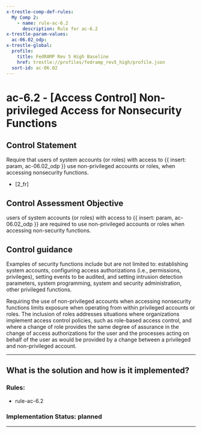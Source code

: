 ```yaml
---
x-trestle-comp-def-rules:
  My Comp 2:
    - name: rule-ac-6.2
      description: Rule for ac-6.2
x-trestle-param-values:
  ac-06.02_odp:
x-trestle-global:
  profile:
    title: FedRAMP Rev 5 High Baseline
    href: trestle://profiles/fedramp_rev5_high/profile.json
  sort-id: ac-06.02
---
```


# ac-6.2 - \[Access Control\] Non-privileged Access for Nonsecurity Functions

## Control Statement

Require that users of system accounts (or roles) with access to {{ insert: param, ac-06.02_odp }} use non-privileged accounts or roles, when accessing nonsecurity functions.

- \[2_fr\]

## Control Assessment Objective

users of system accounts (or roles) with access to {{ insert: param, ac-06.02_odp }} are required to use non-privileged accounts or roles when accessing non-security functions.

## Control guidance

Examples of security functions include but are not limited to: establishing system accounts, configuring access authorizations (i.e., permissions, privileges), setting events to be audited, and setting intrusion detection parameters, system programming, system and security administration, other privileged functions.

Requiring the use of non-privileged accounts when accessing nonsecurity functions limits exposure when operating from within privileged accounts or roles. The inclusion of roles addresses situations where organizations implement access control policies, such as role-based access control, and where a change of role provides the same degree of assurance in the change of access authorizations for the user and the processes acting on behalf of the user as would be provided by a change between a privileged and non-privileged account.

______________________________________________________________________

## What is the solution and how is it implemented?

<!-- For implementation status enter one of: implemented, partial, planned, alternative, not-applicable -->

<!-- Note that the list of rules under ### Rules: is read-only and changes will not be captured after assembly to JSON -->

<!-- Add control implementation description here for control: ac-6.2 -->

### Rules:

  - rule-ac-6.2

### Implementation Status: planned

______________________________________________________________________
